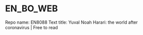 # EN_BO_WEB
Repo name: EN8088
Text title: Yuval Noah Harari: the world after coronavirus | Free to read